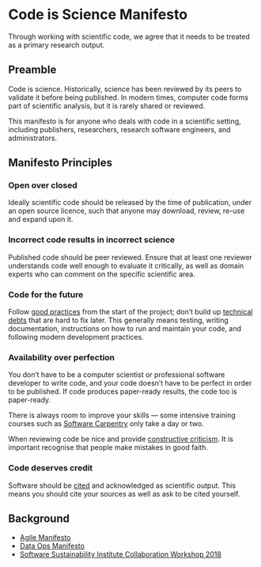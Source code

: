 # Code is Science Manifesto

Through working with scientific code, we agree that it needs to be treated as a primary research output.

## Preamble
Code is science. Historically, science has been reviewed by its peers to validate it before being published. In modern times, computer code forms part of scientific analysis, but it is rarely shared or reviewed. 

This manifesto is for anyone who deals with code in a scientific setting, including publishers, researchers, research software engineers, and administrators. 

## Manifesto Principles

### Open over closed
Ideally scientific code should be released by the time of publication, under an open source licence, such that anyone may download, review, re-use and expand upon it.

### Incorrect code results in incorrect science
Published code should be peer reviewed. Ensure that at least one reviewer understands code well enough to evaluate it critically, as well as domain experts who can comment on the specific scientific area.

### Code for the future
Follow [good practices](https://software.ac.uk/resources/guides/software-development-general-best-practice) from the start of the project; don’t build up [technical debts](https://en.wikipedia.org/wiki/Technical_debt) that are hard to fix later. This generally means testing, writing documentation, instructions on how to run and maintain your code, and following modern development practices. 

### Availability over perfection
You don’t have to be a computer scientist or professional software developer to write code, and your code doesn’t have to be perfect in order to be published. If code produces paper-ready results, the code too is paper-ready.

There is always room to improve your skills — some intensive training courses such as [Software Carpentry](https://software-carpentry.org/) only take a day or two. 

When reviewing code be nice and provide [constructive criticism](https://www.software.ac.uk/blog/2017-05-11-constructive-code-critique). It is important recognise that people make mistakes in good faith.

### Code deserves credit
Software should be [cited](https://www.force11.org/software-citation-principles) and acknowledged as scientific output. This means you should cite your sources as well as ask to be cited yourself.

## Background
- [Agile Manifesto](http://agilemanifesto.org/)
- [Data Ops Manifesto](http://dataopsmanifesto.org/)
- [Software Sustainability Institute Collaboration Workshop 2018](https://www.software.ac.uk/cw18/)
